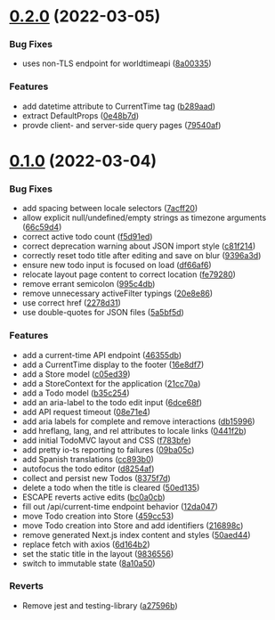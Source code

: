# [0.2.0](https://github.com/envylabs/nextjs-todomvc/compare/v0.1.0...v0.2.0) (2022-03-05)


### Bug Fixes

* uses non-TLS endpoint for worldtimeapi ([8a00335](https://github.com/envylabs/nextjs-todomvc/commit/8a00335709e98bae16a758ef5f67166bb36a1351))


### Features

* add datetime attribute to CurrentTime tag ([b289aad](https://github.com/envylabs/nextjs-todomvc/commit/b289aad149e407146089ff14c6a6dc9b43e18ffe))
* extract DefaultProps ([0e48b7d](https://github.com/envylabs/nextjs-todomvc/commit/0e48b7d04d3fc251fd4f408f03c633d0873893ce))
* provde client- and server-side query pages ([79540af](https://github.com/envylabs/nextjs-todomvc/commit/79540af759391152dbd05fe66ca80268d29c1e09))



# [0.1.0](https://github.com/envylabs/nextjs-todomvc/compare/f783bfe9aa5931d37f866accc9c71a6cac0f7985...v0.1.0) (2022-03-04)


### Bug Fixes

* add spacing between locale selectors ([7acff20](https://github.com/envylabs/nextjs-todomvc/commit/7acff20a5189cfbfd5d3db385c4a1b11a09511b7))
* allow explicit null/undefined/empty strings as timezone arguments ([66c59d4](https://github.com/envylabs/nextjs-todomvc/commit/66c59d43a372beca9c5a8e7e78ea314112ec0439))
* correct active todo count ([f5d91ed](https://github.com/envylabs/nextjs-todomvc/commit/f5d91ed4b750bad8b1d7bb23396c37670f069e7d))
* correct deprecation warning about JSON import style ([c81f214](https://github.com/envylabs/nextjs-todomvc/commit/c81f214c0cc01b8aced7881498fae63ef47382b3))
* correctly reset todo title after editing and save on blur ([9396a3d](https://github.com/envylabs/nextjs-todomvc/commit/9396a3d2ab980e92acd2e110e6f6417f772b0e00))
* ensure new todo input is focused on load ([df66af6](https://github.com/envylabs/nextjs-todomvc/commit/df66af653108617e02f2c74865f9edd93ed814b7))
* relocate layout page content to correct location ([fe79280](https://github.com/envylabs/nextjs-todomvc/commit/fe79280d09f5346e4cfc71531c343b5f01237d0f))
* remove errant semicolon ([995c4db](https://github.com/envylabs/nextjs-todomvc/commit/995c4dbe4e41ad4b773a172abe4d742b412f0a38))
* remove unnecessary activeFilter typings ([20e8e86](https://github.com/envylabs/nextjs-todomvc/commit/20e8e860f2221e42ef04477200d5a2df82e0ac32))
* use correct href ([2278d31](https://github.com/envylabs/nextjs-todomvc/commit/2278d317c42e7f4bbb23947dd7c43f00af15c7b9))
* use double-quotes for JSON files ([5a5bf5d](https://github.com/envylabs/nextjs-todomvc/commit/5a5bf5d8961add4e3ae452aa259bae90851cc459))


### Features

* add a current-time API endpoint ([46355db](https://github.com/envylabs/nextjs-todomvc/commit/46355db455e9bcbbd0541e4a3f3a77002540bb4f))
* add a CurrentTime display to the footer ([16e8df7](https://github.com/envylabs/nextjs-todomvc/commit/16e8df77b4af7429a7f3488cd89a52e4ef944eaa))
* add a Store model ([c05ed39](https://github.com/envylabs/nextjs-todomvc/commit/c05ed39a70c9dafc4b8c9a33c8348b43e5d67c0c))
* add a StoreContext for the application ([21cc70a](https://github.com/envylabs/nextjs-todomvc/commit/21cc70afb82bfafef2705ab2c54eae441c875544))
* add a Todo model ([b35c254](https://github.com/envylabs/nextjs-todomvc/commit/b35c254b120f9e62f7e4867fb52ed9b77e01fe54))
* add an aria-label to the todo edit input ([6dce68f](https://github.com/envylabs/nextjs-todomvc/commit/6dce68f837e0c8205c6ca4f010ec11a28f8a25c0))
* add API request timeout ([08e71e4](https://github.com/envylabs/nextjs-todomvc/commit/08e71e474fcbdf857df60c47716dc2e2df63bf36))
* add aria labels for complete and remove interactions ([db15996](https://github.com/envylabs/nextjs-todomvc/commit/db15996e5c16e676237b0e5a46de9275890284d8))
* add hreflang, lang, and rel attributes to locale links ([0441f2b](https://github.com/envylabs/nextjs-todomvc/commit/0441f2bb82c090b9085dd08928b0cacdb5ae61fc))
* add initial TodoMVC layout and CSS ([f783bfe](https://github.com/envylabs/nextjs-todomvc/commit/f783bfe9aa5931d37f866accc9c71a6cac0f7985))
* add pretty io-ts reporting to failures ([09ba05c](https://github.com/envylabs/nextjs-todomvc/commit/09ba05c89434eeb23287fe221531096ec3a6ed3a))
* add Spanish translations ([cc893b0](https://github.com/envylabs/nextjs-todomvc/commit/cc893b0d46de4d9bf75a12cbc5b4ec46a1c06493))
* autofocus the todo editor ([d8254af](https://github.com/envylabs/nextjs-todomvc/commit/d8254af183cfebb5a9fcbaa76a64013a7fda5022))
* collect and persist new Todos ([8375f7d](https://github.com/envylabs/nextjs-todomvc/commit/8375f7d98db5c1f47eba70c055df10753c774115))
* delete a todo when the title is cleared ([50ed135](https://github.com/envylabs/nextjs-todomvc/commit/50ed1352ca6c70417d645f9b7ef1338cc0b8402a))
* ESCAPE reverts active edits ([bc0a0cb](https://github.com/envylabs/nextjs-todomvc/commit/bc0a0cb5e5afd84e46d66a5bce32cb28a1fc87e7))
* fill out /api/current-time endpoint behavior ([12da047](https://github.com/envylabs/nextjs-todomvc/commit/12da04795dfd5c73c1ee947d327d72367eb9bf78))
* move Todo creation into Store ([459cc53](https://github.com/envylabs/nextjs-todomvc/commit/459cc53fd344fdf59a183ceb3b4d53a975cb5f5d))
* move Todo creation into Store and add identifiers ([216898c](https://github.com/envylabs/nextjs-todomvc/commit/216898cf7dce7a6487a41b4230a0753ca27dc4ef))
* remove generated Next.js index content and styles ([50aed44](https://github.com/envylabs/nextjs-todomvc/commit/50aed44c9f99de48b194f72d7189b77cacb088d8))
* replace fetch with axios ([6d164b2](https://github.com/envylabs/nextjs-todomvc/commit/6d164b26fc0278cc7167197d156003bb6495ac08))
* set the static title in the layout ([9836556](https://github.com/envylabs/nextjs-todomvc/commit/9836556fdca4962c45d12e47eaeea937c1fa671d))
* switch to immutable state ([8a10a50](https://github.com/envylabs/nextjs-todomvc/commit/8a10a5032759c8ce1ecae09d600c351d22e007b8))


### Reverts

* Remove jest and testing-library ([a27596b](https://github.com/envylabs/nextjs-todomvc/commit/a27596b41ac26b1a7bd8d457a48f73be3096c86a))



